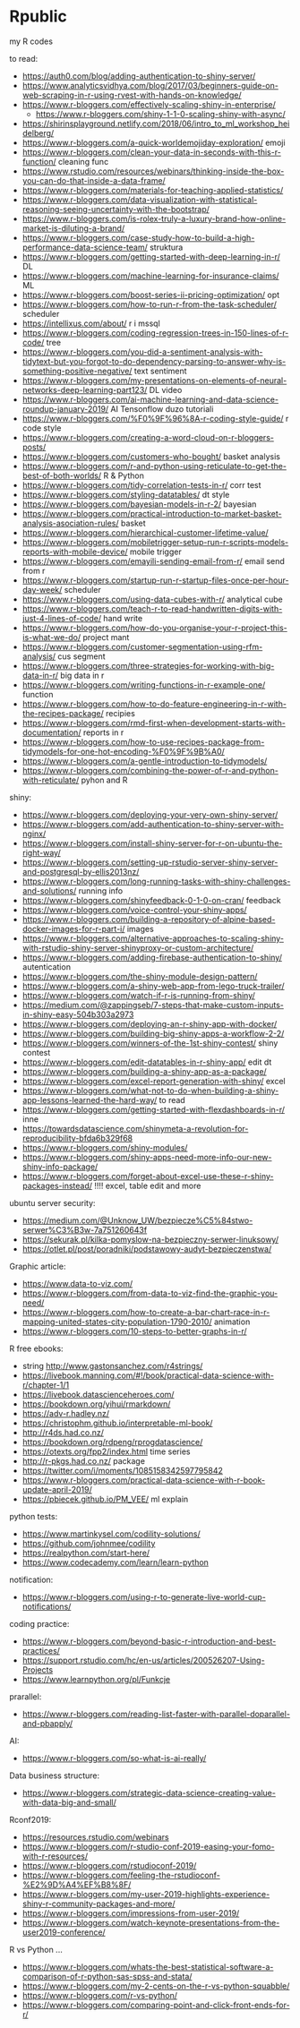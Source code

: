 # Rpublic
my R codes

to read:
- https://auth0.com/blog/adding-authentication-to-shiny-server/
- https://www.analyticsvidhya.com/blog/2017/03/beginners-guide-on-web-scraping-in-r-using-rvest-with-hands-on-knowledge/
- https://www.r-bloggers.com/effectively-scaling-shiny-in-enterprise/
  - https://www.r-bloggers.com/shiny-1-1-0-scaling-shiny-with-async/
- https://shirinsplayground.netlify.com/2018/06/intro_to_ml_workshop_heidelberg/
- https://www.r-bloggers.com/a-quick-worldemojiday-exploration/  emoji
- https://www.r-bloggers.com/clean-your-data-in-seconds-with-this-r-function/ cleaning func
- https://www.rstudio.com/resources/webinars/thinking-inside-the-box-you-can-do-that-inside-a-data-frame/
- https://www.r-bloggers.com/materials-for-teaching-applied-statistics/
- https://www.r-bloggers.com/data-visualization-with-statistical-reasoning-seeing-uncertainty-with-the-bootstrap/
- https://www.r-bloggers.com/is-rolex-truly-a-luxury-brand-how-online-market-is-diluting-a-brand/
- https://www.r-bloggers.com/case-study-how-to-build-a-high-performance-data-science-team/    struktura
- https://www.r-bloggers.com/getting-started-with-deep-learning-in-r/    DL
- https://www.r-bloggers.com/machine-learning-for-insurance-claims/    ML
- https://www.r-bloggers.com/boost-series-ii-pricing-optimization/ opt
- https://www.r-bloggers.com/how-to-run-r-from-the-task-scheduler/   scheduler
- https://intellixus.com/about/ r i mssql
- https://www.r-bloggers.com/coding-regression-trees-in-150-lines-of-r-code/  tree
- https://www.r-bloggers.com/you-did-a-sentiment-analysis-with-tidytext-but-you-forgot-to-do-dependency-parsing-to-answer-why-is-something-positive-negative/   text sentiment
- https://www.r-bloggers.com/my-presentations-on-elements-of-neural-networks-deep-learning-part123/ DL video
- https://www.r-bloggers.com/ai-machine-learning-and-data-science-roundup-january-2019/ AI Tensonflow duzo tutoriali
- https://www.r-bloggers.com/%F0%9F%96%8A-r-coding-style-guide/ r code style
- https://www.r-bloggers.com/creating-a-word-cloud-on-r-bloggers-posts/ 
- https://www.r-bloggers.com/customers-who-bought/ basket analysis
- https://www.r-bloggers.com/r-and-python-using-reticulate-to-get-the-best-of-both-worlds/ R & Python
- https://www.r-bloggers.com/tidy-correlation-tests-in-r/ corr test
- https://www.r-bloggers.com/styling-datatables/ dt style
- https://www.r-bloggers.com/bayesian-models-in-r-2/ bayesian
- https://www.r-bloggers.com/practical-introduction-to-market-basket-analysis-asociation-rules/ basket
- https://www.r-bloggers.com/hierarchical-customer-lifetime-value/ 
- https://www.r-bloggers.com/mobiletrigger-setup-run-r-scripts-models-reports-with-mobile-device/  mobile trigger
- https://www.r-bloggers.com/emayili-sending-email-from-r/ email send from r
- https://www.r-bloggers.com/startup-run-r-startup-files-once-per-hour-day-week/ scheduler
- https://www.r-bloggers.com/using-data-cubes-with-r/ analytical cube
- https://www.r-bloggers.com/teach-r-to-read-handwritten-digits-with-just-4-lines-of-code/ hand write
- https://www.r-bloggers.com/how-do-you-organise-your-r-project-this-is-what-we-do/ project mant
- https://www.r-bloggers.com/customer-segmentation-using-rfm-analysis/ cus segment
- https://www.r-bloggers.com/three-strategies-for-working-with-big-data-in-r/ big data in r 
- https://www.r-bloggers.com/writing-functions-in-r-example-one/ function
- https://www.r-bloggers.com/how-to-do-feature-engineering-in-r-with-the-recipes-package/ recipies
- https://www.r-bloggers.com/rmd-first-when-development-starts-with-documentation/ reports in r
- https://www.r-bloggers.com/how-to-use-recipes-package-from-tidymodels-for-one-hot-encoding-%F0%9F%9B%A0/
- https://www.r-bloggers.com/a-gentle-introduction-to-tidymodels/
- https://www.r-bloggers.com/combining-the-power-of-r-and-python-with-reticulate/ pyhon and R

shiny:
- https://www.r-bloggers.com/deploying-your-very-own-shiny-server/
- https://www.r-bloggers.com/add-authentication-to-shiny-server-with-nginx/
- https://www.r-bloggers.com/install-shiny-server-for-r-on-ubuntu-the-right-way/
- https://www.r-bloggers.com/setting-up-rstudio-server-shiny-server-and-postgresql-by-ellis2013nz/
- https://www.r-bloggers.com/long-running-tasks-with-shiny-challenges-and-solutions/  running info
- https://www.r-bloggers.com/shinyfeedback-0-1-0-on-cran/ feedback
- https://www.r-bloggers.com/voice-control-your-shiny-apps/
- https://www.r-bloggers.com/building-a-repository-of-alpine-based-docker-images-for-r-part-i/      images
- https://www.r-bloggers.com/alternative-approaches-to-scaling-shiny-with-rstudio-shiny-server-shinyproxy-or-custom-architecture/
- https://www.r-bloggers.com/adding-firebase-authentication-to-shiny/ autentication
- https://www.r-bloggers.com/the-shiny-module-design-pattern/ 
- https://www.r-bloggers.com/a-shiny-web-app-from-lego-truck-trailer/
- https://www.r-bloggers.com/watch-if-r-is-running-from-shiny/
- https://medium.com/@zappingseb/7-steps-that-make-custom-inputs-in-shiny-easy-504b303a2973
- https://www.r-bloggers.com/deploying-an-r-shiny-app-with-docker/
- https://www.r-bloggers.com/building-big-shiny-apps-a-workflow-2-2/
- https://www.r-bloggers.com/winners-of-the-1st-shiny-contest/  shiny contest
- https://www.r-bloggers.com/edit-datatables-in-r-shiny-app/ edit dt
- https://www.r-bloggers.com/building-a-shiny-app-as-a-package/
- https://www.r-bloggers.com/excel-report-generation-with-shiny/ excel
- https://www.r-bloggers.com/what-not-to-do-when-building-a-shiny-app-lessons-learned-the-hard-way/ to read
- https://www.r-bloggers.com/getting-started-with-flexdashboards-in-r/ inne
- https://towardsdatascience.com/shinymeta-a-revolution-for-reproducibility-bfda6b329f68
- https://www.r-bloggers.com/shiny-modules/
- https://www.r-bloggers.com/shiny-apps-need-more-info-our-new-shiny-info-package/
- https://www.r-bloggers.com/forget-about-excel-use-these-r-shiny-packages-instead/ !!!! excel, table edit and more


ubuntu server security:
- https://medium.com/@Unknow_UW/bezpiecze%C5%84stwo-serwer%C3%B3w-7a751260643f
- https://sekurak.pl/kilka-pomyslow-na-bezpieczny-serwer-linuksowy/
- https://otlet.pl/post/poradniki/podstawowy-audyt-bezpieczenstwa/

Graphic article:
- https://www.data-to-viz.com/
- https://www.r-bloggers.com/from-data-to-viz-find-the-graphic-you-need/
- https://www.r-bloggers.com/how-to-create-a-bar-chart-race-in-r-mapping-united-states-city-population-1790-2010/  animation
- https://www.r-bloggers.com/10-steps-to-better-graphs-in-r/

R free ebooks:
- string http://www.gastonsanchez.com/r4strings/
- https://livebook.manning.com/#!/book/practical-data-science-with-r/chapter-1/1
- https://livebook.datascienceheroes.com/
- https://bookdown.org/yihui/rmarkdown/
- https://adv-r.hadley.nz/
- https://christophm.github.io/interpretable-ml-book/
- http://r4ds.had.co.nz/
- https://bookdown.org/rdpeng/rprogdatascience/
- https://otexts.org/fpp2/index.html time series
- http://r-pkgs.had.co.nz/ package
- https://twitter.com/i/moments/1085158342597795842
- https://www.r-bloggers.com/practical-data-science-with-r-book-update-april-2019/
- https://pbiecek.github.io/PM_VEE/ ml explain

python tests:
- https://www.martinkysel.com/codility-solutions/
- https://github.com/johnmee/codility
- https://realpython.com/start-here/
- https://www.codecademy.com/learn/learn-python


notification:
- https://www.r-bloggers.com/using-r-to-generate-live-world-cup-notifications/

coding practice:
- https://www.r-bloggers.com/beyond-basic-r-introduction-and-best-practices/
- https://support.rstudio.com/hc/en-us/articles/200526207-Using-Projects
- https://www.learnpython.org/pl/Funkcje

prarallel:
- https://www.r-bloggers.com/reading-list-faster-with-parallel-doparallel-and-pbapply/

AI:
- https://www.r-bloggers.com/so-what-is-ai-really/

Data business structure:
- https://www.r-bloggers.com/strategic-data-science-creating-value-with-data-big-and-small/

Rconf2019:
- https://resources.rstudio.com/webinars
- https://www.r-bloggers.com/r-studio-conf-2019-easing-your-fomo-with-r-resources/
- https://www.r-bloggers.com/rstudioconf-2019/
- https://www.r-bloggers.com/feeling-the-rstudioconf-%E2%9D%A4%EF%B8%8F/
- https://www.r-bloggers.com/my-user-2019-highlights-experience-shiny-r-community-packages-and-more/
- https://www.r-bloggers.com/impressions-from-user-2019/
- https://www.r-bloggers.com/watch-keynote-presentations-from-the-user2019-conference/


R vs Python ...
- https://www.r-bloggers.com/whats-the-best-statistical-software-a-comparison-of-r-python-sas-spss-and-stata/
- https://www.r-bloggers.com/my-2-cents-on-the-r-vs-python-squabble/
- https://www.r-bloggers.com/r-vs-python/
- https://www.r-bloggers.com/comparing-point-and-click-front-ends-for-r/
